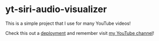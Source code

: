 # yt-siri-audio-visualizer

This is a simple project that I use for many YouTube videos!

Check this out a [deployment](https://antonioberna.github.io/yt-siri-audio-visualizer) and remember visit [my YouTube channel](https://youtube.com/c/CleverCode)!
